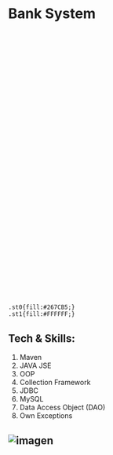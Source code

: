<h1>Bank System</h1>
<h1></h1>
<br>


<?xml version="1.0" ?><svg id="Layer_1" style="enable-background:new 0 0 128 128;" version="1.1" viewBox="0 0 128 128" xml:space="preserve" xmlns="http://www.w3.org/2000/svg" xmlns:xlink="http://www.w3.org/1999/xlink"><style type="text/css">
	.st0{fill:#267CB5;}
	.st1{fill:#FFFFFF;}
</style><circle class="st0" cx="64" cy="64" r="64"/><g><path class="st1" d="M103,29H53c-0.6,0-1,0.4-1,1v12c0,0.6,0.4,1,1,1h50c0.6,0,1-0.4,1-1V30C104,29.4,103.6,29,103,29z"/><path class="st1" d="M103,57H53c-0.6,0-1,0.4-1,1v12c0,0.6,0.4,1,1,1h50c0.6,0,1-0.4,1-1V58C104,57.4,103.6,57,103,57z"/><path class="st1" d="M103,85H53c-0.6,0-1,0.4-1,1v12c0,0.6,0.4,1,1,1h50c0.6,0,1-0.4,1-1V86C104,85.4,103.6,85,103,85z"/><path class="st1" d="M37,29H25c-0.6,0-1,0.4-1,1v12c0,0.6,0.4,1,1,1h12c0.6,0,1-0.4,1-1V30C38,29.4,37.6,29,37,29z"/><path class="st1" d="M37,57H25c-0.6,0-1,0.4-1,1v12c0,0.6,0.4,1,1,1h12c0.6,0,1-0.4,1-1V58C38,57.4,37.6,57,37,57z"/><path class="st1" d="M37,85H25c-0.6,0-1,0.4-1,1v12c0,0.6,0.4,1,1,1h12c0.6,0,1-0.4,1-1V86C38,85.4,37.6,85,37,85z"/></g></svg>

<h2>Tech & Skills:</h2>
<ol>
  <li>Maven</li>
  <li>JAVA JSE</li>
  <li>OOP</li>
  <li>Collection Framework</li>
  <li>JDBC</li>
  <li>MySQL</li>
  <li>Data Access Object (DAO)</li>
  <li>Own Exceptions</li>
</ol>
<hl>

<h2>

![imagen](https://github.com/Amhernandez5508/Banco/assets/121590490/ac8994c9-edc1-41fc-93ca-34fa6ae4d1b6)

